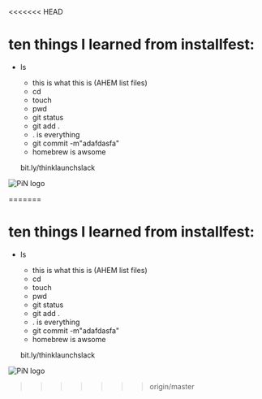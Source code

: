 <<<<<<< HEAD
# ten things I learned from installfest:

- ls
  - this is what this is (AHEM list files)
  - cd
  - touch
  - pwd
  - git status
  - git add .
  - . is everything
  - git commit -m"adafdasfa"
  - homebrew is awsome

  bit.ly/thinklaunchslack
  
![PiN logo](http://www.winwthpin.com)


=======
# ten things I learned from installfest:

- ls
  - this is what this is (AHEM list files)
  - cd
  - touch
  - pwd
  - git status
  - git add .
  - . is everything
  - git commit -m"adafdasfa"
  - homebrew is awsome

  bit.ly/thinklaunchslack
  
![PiN logo](http://www.winwthpin.com)


>>>>>>> origin/master
